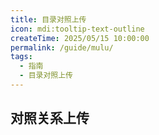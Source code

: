 ```yaml
---
title: 目录对照上传
icon: mdi:tooltip-text-outline
createTime: 2025/05/15 10:00:00
permalink: /guide/mulu/
tags:
  - 指南
  - 目录对照上传
---
```


## 对照关系上传
